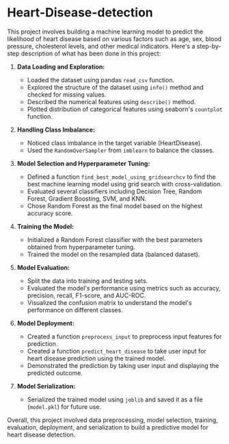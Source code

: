 # Heart-Disease-detection
This project involves building a machine learning model to predict the likelihood of heart disease based on various factors such as age, sex, blood pressure, cholesterol levels, and other medical indicators. Here's a step-by-step description of what has been done in this project:

1. **Data Loading and Exploration:**
   - Loaded the dataset using pandas `read_csv` function.
   - Explored the structure of the dataset using `info()` method and checked for missing values.
   - Described the numerical features using `describe()` method.
   - Plotted distribution of categorical features using seaborn's `countplot` function.

2. **Handling Class Imbalance:**
   - Noticed class imbalance in the target variable (HeartDisease).
   - Used the `RandomOverSampler` from `imblearn` to balance the classes.

3. **Model Selection and Hyperparameter Tuning:**
   - Defined a function `find_best_model_using_gridsearchcv` to find the best machine learning model using grid search with cross-validation.
   - Evaluated several classifiers including Decision Tree, Random Forest, Gradient Boosting, SVM, and KNN.
   - Chose Random Forest as the final model based on the highest accuracy score.

4. **Training the Model:**
   - Initialized a Random Forest classifier with the best parameters obtained from hyperparameter tuning.
   - Trained the model on the resampled data (balanced dataset).

5. **Model Evaluation:**
   - Split the data into training and testing sets.
   - Evaluated the model's performance using metrics such as accuracy, precision, recall, F1-score, and AUC-ROC.
   - Visualized the confusion matrix to understand the model's performance on different classes.

6. **Model Deployment:**
   - Created a function `preprocess_input` to preprocess input features for prediction.
   - Created a function `predict_heart_disease` to take user input for heart disease prediction using the trained model.
   - Demonstrated the prediction by taking user input and displaying the predicted outcome.

7. **Model Serialization:**
   - Serialized the trained model using `joblib` and saved it as a file (`model.pkl`) for future use.

Overall, this project involved data preprocessing, model selection, training, evaluation, deployment, and serialization to build a predictive model for heart disease detection.
